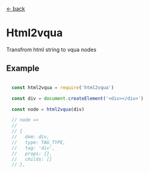 [← back](https://github.com/sterjakovigor/vqua/tree/master)

# Html2vqua

Transfrom html string to vqua nodes

## Example

```javascript

  const html2vqua = require('html2vqua')

  const div = document.createElement('<div></div>')

  const node = html2vqua(div)

  // node =>
  //
  // {
  //   dom: div,
  //   type: TAG_TYPE,
  //   tag: 'div',
  //   props: {},
  //   childs: []
  // },

```
